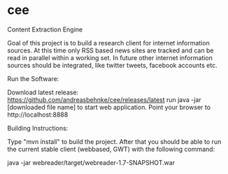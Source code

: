 cee
===

Content Extraction Engine

Goal of this project is to build a research client for internet information sources.
At this time only RSS based news sites are tracked and can be read in parallel within
a working set. In future other internet information sources should be integrated, like
twitter tweets, facebook accounts etc.

Run the Software:

Download latest release: https://github.com/andreasbehnke/cee/releases/latest
run java -jar [downloaded file name] to start web application.
Point your browser to http://localhost:8888

Building Instructions:

Type "mvn install" to build the project. After that you should be able to run the
current stable client (webbased, GWT) with the following command:

java -jar webreader/target/webreader-1.7-SNAPSHOT.war
